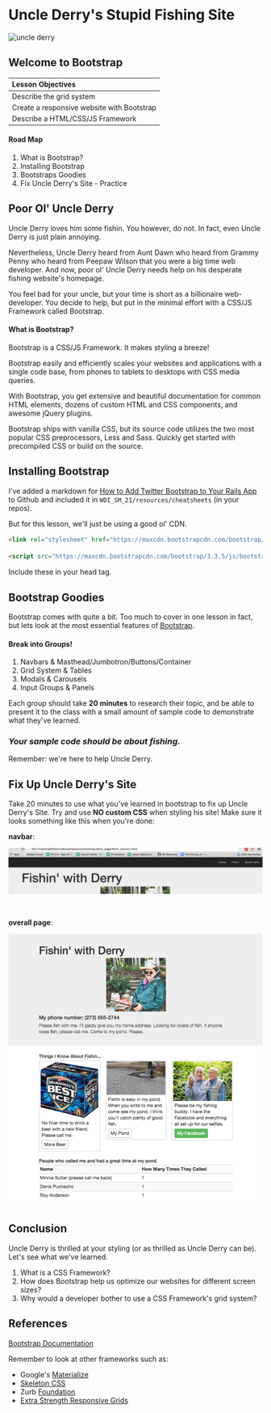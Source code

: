 # Uncle Derry's Stupid Fishing Site
![uncle derry](http://i.somethingawful.com/cliff/ihateyou/page-119-02.jpg)
## Welcome to Bootstrap

| Lesson Objectives |
| :--- |
| Describe the grid system |
| Create a responsive website with Bootstrap |
| Describe a HTML/CSS/JS Framework |


#### Road Map
1. What is Bootstrap?
2. Installing Bootstrap
3. Bootstraps Goodies
4. Fix Uncle Derry's Site - Practice

## Poor Ol' Uncle Derry

Uncle Derry loves him some fishin. You however, do not. In fact, even 
Uncle Derry is just plain annoying.

Nevertheless, Uncle Derry heard from Aunt Dawn who heard from Grammy 
Penny who heard from Peepaw Wilson that you were a big time web 
developer. And now, poor ol' Uncle Derry needs help on his desperate 
fishing website's homepage.

You feel bad for your uncle, but your time is short as a billionaire 
web-developer. You decide to help, but put in the minimal effort with
a CSS/JS Framework called Bootstrap.

#### What is Bootstrap?

Bootstrap is a CSS/JS Framework. It makes styling a breeze!

Bootstrap easily and efficiently scales your websites and applications 
with a single code base, from phones to tablets to desktops with CSS
media queries.

With Bootstrap, you get extensive and beautiful documentation for 
common HTML elements, dozens of custom HTML and CSS components, and 
awesome jQuery plugins.

Bootstrap ships with vanilla CSS, but its source code utilizes the two 
most popular CSS preprocessors, Less and Sass. Quickly get started 
with precompiled CSS or build on the source.


## Installing Bootstrap

I've added a markdown for [How to Add Twitter Bootstrap to Your Rails App](https://github.com/ga-students/WDI_SM_21/blob/master/resources/cheatsheets/bootstrap_cheatsheet.md)
to Github and included it in `WDI_SM_21/resources/cheatsheets` (in
your repos).

But for this lesson, we'll just be using a good ol' CDN.

```html
<link rel="stylesheet" href="https://maxcdn.bootstrapcdn.com/bootstrap/3.3.5/css/bootstrap.min.css">

<script src="https://maxcdn.bootstrapcdn.com/bootstrap/3.3.5/js/bootstrap.min.js"></script>
```

Include these in your head tag.

## Bootstrap Goodies

Bootstrap comes with quite a bit. Too much to cover in one lesson in
fact, but lets look at the most essential features of [Bootstrap](http://getbootstrap.com/).

#### Break into Groups!

1. Navbars & Masthead/Jumbotron/Buttons/Container
2. Grid System & Tables
3. Modals & Carousels 
4. Input Groups & Panels


Each group should take __20 minutes__ to research their topic, and be able 
to present it to the class with a small amount of sample code to 
demonstrate what they've learned. 

### __*Your sample code should be about fishing.*__

Remember: we're here to help Uncle Derry.

## Fix Up Uncle Derry's Site

Take 20 minutes to use what you've learned in bootstrap to fix up 
Uncle Derry's Site. Try and use __NO custom CSS__ when styling his 
site! Make sure it looks something like this when you're done:

__navbar__:

![derry_nav](page_design/derry_navbar.png)

<br>

__overall page__:

![derry_page](page_design/derry_page.png)

## Conclusion

Uncle Derry is thrilled at your styling (or as thrilled as Uncle Derry
can be). Let's see what we've learned.

1. What is a CSS Framework?
2. How does Bootstrap help us optimize our websites for different 
   screen sizes?
3. Why would a developer bother to use a CSS Framework's grid system?

## References

[Bootstrap Documentation](http://getbootstrap.com/)

Remember to look at other frameworks such as:

- Google's [Materialize](http://materializecss.com/)
- [Skeleton CSS](http://getskeleton.com/)
- Zurb [Foundation](http://foundation.zurb.com/)
- [Extra Strength Responsive Grids](http://dfcb.github.io/extra-strength-responsive-grids/)
